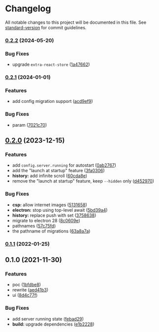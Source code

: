 # Changelog

All notable changes to this project will be documented in this file. See [standard-version](https://github.com/conventional-changelog/standard-version) for commit guidelines.

### [0.2.2](https://github.com/BlackGlory/notifier/compare/v0.2.1...v0.2.2) (2024-05-20)


### Bug Fixes

* upgrade `extra-react-store` ([1a47662](https://github.com/BlackGlory/notifier/commit/1a476622d1d44c1c46cb0139d4f5cbd87ce01c7f))

### [0.2.1](https://github.com/BlackGlory/notifier/compare/v0.2.0...v0.2.1) (2024-01-01)


### Features

* add config migration support ([acd9ef9](https://github.com/BlackGlory/notifier/commit/acd9ef90bd3913d1bc7a310de714ec7715e56ad0))


### Bug Fixes

* param ([7021c70](https://github.com/BlackGlory/notifier/commit/7021c7035c5e48f70292d3cf35890848b2147613))

## [0.2.0](https://github.com/BlackGlory/notifier/compare/v0.1.1...v0.2.0) (2023-12-15)


### Features

* add `config.server.running` for autostart ([0ab2767](https://github.com/BlackGlory/notifier/commit/0ab27672f3b941718123edf1a0f88566e5093f8e))
* add the "launch at startup" feature ([3fa0306](https://github.com/BlackGlory/notifier/commit/3fa03060f6bd6257257fa89a47a585edde957a7d))
* **history:** add infinite scroll ([60cda8e](https://github.com/BlackGlory/notifier/commit/60cda8e20efa78b99a107ee00140bd675b5cf668))
* remove the "launch at startup" feature, keep `--hidden` only ([d452970](https://github.com/BlackGlory/notifier/commit/d452970864883a71e7f0407cde0d1b5e429c0e48))


### Bug Fixes

* **csp:** allow internet images ([5131658](https://github.com/BlackGlory/notifier/commit/5131658bbe03a81ce6d9a66f722f20592b50f514))
* **electron:** stop using top-level await ([5bd39a4](https://github.com/BlackGlory/notifier/commit/5bd39a4aeb104ddb65887dc21ff5791b12c6e6e5))
* **history:** replace push with set ([3758638](https://github.com/BlackGlory/notifier/commit/3758638b7ed3cd897e53fa6dca09fc7e1e17a0a6))
* migrate to electron 28 ([8c0609e](https://github.com/BlackGlory/notifier/commit/8c0609e962788d536957d04de00a96277168dcfa))
* pathnames ([57c75fd](https://github.com/BlackGlory/notifier/commit/57c75fde34448d5a08d7486c998d8d10d35f7311))
* the pathname of migrations ([63a8a7a](https://github.com/BlackGlory/notifier/commit/63a8a7ac743fd279f3bd7babe3c3d1cfeced1f9b))

### [0.1.1](https://github.com/UniversalNotification/unotifier-desktop/compare/v0.1.0...v0.1.1) (2022-01-25)

## 0.1.0 (2021-11-30)


### Features

* poc ([1bfdbe8](https://github.com/UniversalNotification/unotifier-desktop/commit/1bfdbe87460593ef86451c54f897ef16ea79d4a6))
* rewrite ([aed41b3](https://github.com/UniversalNotification/unotifier-desktop/commit/aed41b3929471512205fd37f2e34d0ee130ec15d))
* ui ([8d4c77f](https://github.com/UniversalNotification/unotifier-desktop/commit/8d4c77ff70ea4f613cb4f683ef192fed6648ced1))


### Bug Fixes

* add server running state ([febad29](https://github.com/UniversalNotification/unotifier-desktop/commit/febad293e89b16f18aa367e4c860b7534a7b6a05))
* **build:** upgrade dependencies ([e1b2228](https://github.com/UniversalNotification/unotifier-desktop/commit/e1b222899095e811766891529088acead7b047d8))
